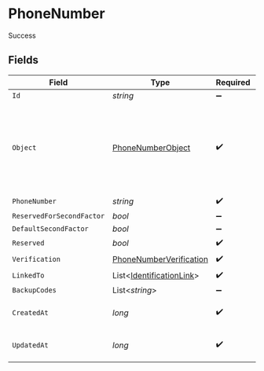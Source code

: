 # PhoneNumber

Success


## Fields

| Field                                                                                  | Type                                                                                   | Required                                                                               | Description                                                                            |
| -------------------------------------------------------------------------------------- | -------------------------------------------------------------------------------------- | -------------------------------------------------------------------------------------- | -------------------------------------------------------------------------------------- |
| `Id`                                                                                   | *string*                                                                               | :heavy_minus_sign:                                                                     | N/A                                                                                    |
| `Object`                                                                               | [PhoneNumberObject](../../Models/Components/PhoneNumberObject.md)                      | :heavy_check_mark:                                                                     | String representing the object's type. Objects of the same type share the same value.<br/> |
| `PhoneNumber`                                                                          | *string*                                                                               | :heavy_check_mark:                                                                     | N/A                                                                                    |
| `ReservedForSecondFactor`                                                              | *bool*                                                                                 | :heavy_minus_sign:                                                                     | N/A                                                                                    |
| `DefaultSecondFactor`                                                                  | *bool*                                                                                 | :heavy_minus_sign:                                                                     | N/A                                                                                    |
| `Reserved`                                                                             | *bool*                                                                                 | :heavy_check_mark:                                                                     | N/A                                                                                    |
| `Verification`                                                                         | [PhoneNumberVerification](../../Models/Components/PhoneNumberVerification.md)          | :heavy_check_mark:                                                                     | N/A                                                                                    |
| `LinkedTo`                                                                             | List<[IdentificationLink](../../Models/Components/IdentificationLink.md)>              | :heavy_check_mark:                                                                     | N/A                                                                                    |
| `BackupCodes`                                                                          | List<*string*>                                                                         | :heavy_minus_sign:                                                                     | N/A                                                                                    |
| `CreatedAt`                                                                            | *long*                                                                                 | :heavy_check_mark:                                                                     | Unix timestamp of creation<br/>                                                        |
| `UpdatedAt`                                                                            | *long*                                                                                 | :heavy_check_mark:                                                                     | Unix timestamp of creation<br/>                                                        |
